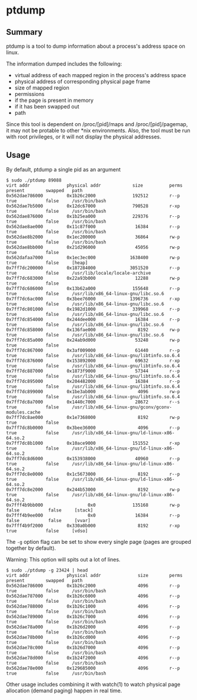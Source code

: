 # ptdump


## Summary
ptdump is a tool to dump information about a process's address space on linux.

The information dumped includes the following:

- virtual address of each mapped region in the process's address space
- physical address of corresponding physical page frame
- size of mapped region
- permissions
- if the page is present in memory
- if it has been swapped out
- path

Since this tool is dependent on /proc/[pid]/maps and /proc/[pid]/pagemap, it may not be protable to other \*nix environments.
Also, the tool must be run with root privileges, or it will not display the physical addresses.

## Usage

By default, ptdump a single pid as an argument

```console
$ sudo ./ptdump 89088
virt addr              physical addr            size          perms        present        swapped   path
0x562dae786000         0x1b26c2000              192512        r--p         true           false		/usr/bin/bash
0x562dae7b5000         0x12dc67000              790528        r-xp         true           false		/usr/bin/bash
0x562dae876000         0x1b25ea000              229376        r--p         true           false		/usr/bin/bash
0x562dae8ae000         0x11c87f000               16384        r--p         true           false		/usr/bin/bash
0x562dae8b2000         0x1ec200000               36864        rw-p         true           false		/usr/bin/bash
0x562dae8bb000         0x21d296000               45056        rw-p         true           false		
0x562dafaa7000         0x1ec3ec000             1638400        rw-p         true           false		[heap]
0x7ff7dc200000         0x187284000             3051520        r--p         true           false		/usr/lib/locale/locale-archive
0x7ff7dc683000         0x22a93b000               12288        rw-p         true           false		
0x7ff7dc686000         0x13b62a000              155648        r--p         true           false		/usr/lib/x86_64-linux-gnu/libc.so.6
0x7ff7dc6ac000         0x3bee76000             1396736        r-xp         true           false		/usr/lib/x86_64-linux-gnu/libc.so.6
0x7ff7dc801000         0x1982d1000              339968        r--p         true           false		/usr/lib/x86_64-linux-gnu/libc.so.6
0x7ff7dc854000         0x244dee000               16384        r--p         true           false		/usr/lib/x86_64-linux-gnu/libc.so.6
0x7ff7dc858000         0x136fae000                8192        rw-p         true           false		/usr/lib/x86_64-linux-gnu/libc.so.6
0x7ff7dc85a000         0x24ab9d000               53248        rw-p         true           false		
0x7ff7dc867000         0x3af009000               61440        r--p         true           false		/usr/lib/x86_64-linux-gnu/libtinfo.so.6.4
0x7ff7dc876000         0x153892000               69632        r-xp         true           false		/usr/lib/x86_64-linux-gnu/libtinfo.so.6.4
0x7ff7dc887000         0x1873f9000               57344        r--p         true           false		/usr/lib/x86_64-linux-gnu/libtinfo.so.6.4
0x7ff7dc895000         0x204482000               16384        r--p         true           false		/usr/lib/x86_64-linux-gnu/libtinfo.so.6.4
0x7ff7dc899000         0x1be3ab000                4096        rw-p         true           false		/usr/lib/x86_64-linux-gnu/libtinfo.so.6.4
0x7ff7dc8a7000         0x1440c7000               28672        r--s         true           false		/usr/lib/x86_64-linux-gnu/gconv/gconv-modules.cache
0x7ff7dc8ae000         0x1e7368000                8192        rw-p         true           false		
0x7ff7dc8b0000         0x3bee36000                4096        r--p         true           false		/usr/lib/x86_64-linux-gnu/ld-linux-x86-64.so.2
0x7ff7dc8b1000         0x10ace9000              151552        r-xp         true           false		/usr/lib/x86_64-linux-gnu/ld-linux-x86-64.so.2
0x7ff7dc8d6000         0x153938000               40960        r--p         true           false		/usr/lib/x86_64-linux-gnu/ld-linux-x86-64.so.2
0x7ff7dc8e0000         0x1c5673000                8192        r--p         true           false		/usr/lib/x86_64-linux-gnu/ld-linux-x86-64.so.2
0x7ff7dc8e2000         0x244b53000                8192        rw-p         true           false		/usr/lib/x86_64-linux-gnu/ld-linux-x86-64.so.2
0x7fff4b9bb000                 0x0              135168        rw-p        false           false		[stack]
0x7fff4b9ee000                 0x0               16384        r--p        false           false		[vvar]
0x7fff4b9f2000         0x330a0b000                8192        r-xp         true           false		[vdso]
```

The `-g` option flag can be set to show every single page (pages are grouped together by default). 

Warning: This option will spits out a lot of lines.
``` console
$ sudo ./ptdump -g 23424 | head 
virt addr              physical addr              size        perms        present        swapped   path
0x562dae786000         0x1b26c2000                4096        r--p         true           false		/usr/bin/bash
0x562dae787000         0x1b26c6000                4096        r--p         true           false		/usr/bin/bash
0x562dae788000         0x1b26c1000                4096        r--p         true           false		/usr/bin/bash
0x562dae789000         0x1b26c7000                4096        r--p         true           false		/usr/bin/bash
0x562dae78a000         0x1b26d2000                4096        r--p         true           false		/usr/bin/bash
0x562dae78b000         0x1b26cd000                4096        r--p         true           false		/usr/bin/bash
0x562dae78c000         0x1b26d7000                4096        r--p         true           false		/usr/bin/bash
0x562dae78d000         0x1b24f2000                4096        r--p         true           false		/usr/bin/bash
0x562dae78e000         0x129685000                4096        r--p         true           false		/usr/bin/bash
```

Other usage includes combining it with watch(1) to watch physical page allocation (demand paging) happen in real time.
